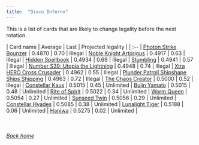 ```yaml
---
title:  "Disco Inferno"
---
```


This is a list of cards that are likely to change legality before the next rotation.

| Card name | Average | Last | Projected legality |
| :-- |
[Photon Strike Bounzer](https://db.ygoprodeck.com/card/?search=Photon%20Strike%20Bounzer) | 0.4870 | 0.70 | Illegal |
[Noble Knight Artorigus](https://db.ygoprodeck.com/card/?search=Noble%20Knight%20Artorigus) | 0.4917 | 0.63 | Illegal |
[Hidden Spellbook](https://db.ygoprodeck.com/card/?search=Hidden%20Spellbook) | 0.4934 | 0.69 | Illegal |
[Stumbling](https://db.ygoprodeck.com/card/?search=Stumbling) | 0.4941 | 0.57 | Illegal |
[Number S39: Utopia the Lightning](https://db.ygoprodeck.com/card/?search=Number%20S39:%20Utopia%20the%20Lightning) | 0.4948 | 0.74 | Illegal |
[Xtra HERO Cross Crusader](https://db.ygoprodeck.com/card/?search=Xtra%20HERO%20Cross%20Crusader) | 0.4962 | 0.55 | Illegal |
[Plunder Patroll Shipshape Ships Shipping](https://db.ygoprodeck.com/card/?search=Plunder%20Patroll%20Shipshape%20Ships%20Shipping) | 0.4963 | 0.72 | Illegal |
[The Chaos Creator](https://db.ygoprodeck.com/card/?search=The%20Chaos%20Creator) | 0.5000 | 0.52 | Illegal |
[Constellar Kaus](https://db.ygoprodeck.com/card/?search=Constellar%20Kaus) | 0.5015 | 0.45 | Unlimited |
[Bujin Yamato](https://db.ygoprodeck.com/card/?search=Bujin%20Yamato) | 0.5015 | 0.48 | Unlimited |
[Rite of Spirit](https://db.ygoprodeck.com/card/?search=Rite%20of%20Spirit) | 0.5022 | 0.34 | Unlimited |
[Worm Queen](https://db.ygoprodeck.com/card/?search=Worm%20Queen) | 0.5054 | 0.27 | Unlimited |
[Sunseed Twin](https://db.ygoprodeck.com/card/?search=Sunseed%20Twin) | 0.5056 | 0.29 | Unlimited |
[Constellar Hyades](https://db.ygoprodeck.com/card/?search=Constellar%20Hyades) | 0.5085 | 0.38 | Unlimited |
[Lunalight Tiger](https://db.ygoprodeck.com/card/?search=Lunalight%20Tiger) | 0.5188 | 0.06 | Unlimited |
[Haniwa](https://db.ygoprodeck.com/card/?search=Haniwa) | 0.5275 | 0.02 | Unlimited |

<br>

###### [Back home](index)
